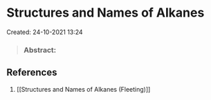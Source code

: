# Structures and Names of Alkanes
Created: 24-10-2021 13:24

> ### **Abstract:**

## References
1. [[Structures and Names of Alkanes (Fleeting)]]